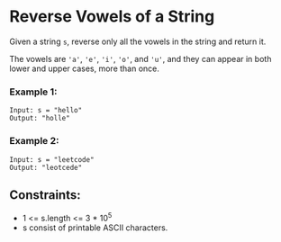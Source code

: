 # Reverse Vowels of a String
Given a string `s`, reverse only all the vowels in the string and return it.

The vowels are `'a'`, `'e'`, `'i'`, `'o'`, and `'u'`, and they can appear in both lower and upper cases, more than once.


### Example 1:
    Input: s = "hello"
    Output: "holle"

### Example 2:
    Input: s = "leetcode"
    Output: "leotcede"


## Constraints:
   * 1 <= s.length <= 3 * 10<sup>5</sup>
   * s consist of printable ASCII characters.

